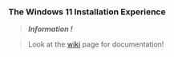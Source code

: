 ### The Windows 11 Installation Experience

> ***Information !*** 

> Look at the <a href="https://github.com/ItzzExcel/Win11RBLX/wiki">wiki</a> page for documentation!
